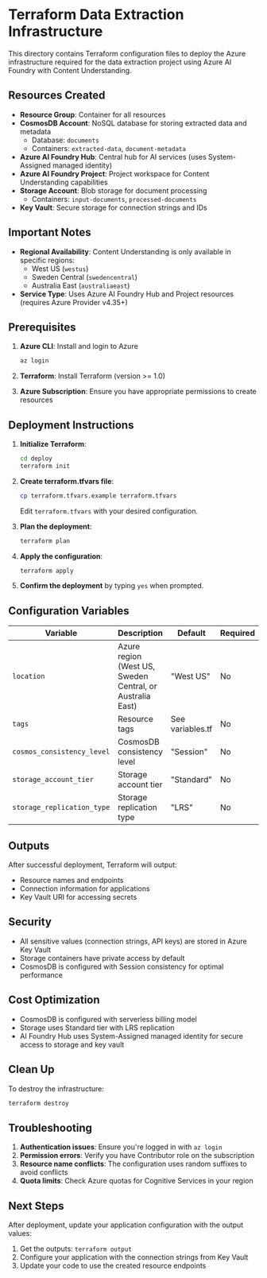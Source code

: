# Terraform Data Extraction Infrastructure

This directory contains Terraform configuration files to deploy the Azure infrastructure required for the data extraction project using Azure AI Foundry with Content Understanding.

## Resources Created

- **Resource Group**: Container for all resources
- **CosmosDB Account**: NoSQL database for storing extracted data and metadata
  - Database: `documents`
  - Containers: `extracted-data`, `document-metadata`
- **Azure AI Foundry Hub**: Central hub for AI services (uses System-Assigned managed identity)
- **Azure AI Foundry Project**: Project workspace for Content Understanding capabilities
- **Storage Account**: Blob storage for document processing
  - Containers: `input-documents`, `processed-documents`
- **Key Vault**: Secure storage for connection strings and IDs

## Important Notes

- **Regional Availability**: Content Understanding is only available in specific regions:
  - West US (`westus`)
  - Sweden Central (`swedencentral`) 
  - Australia East (`australiaeast`)
- **Service Type**: Uses Azure AI Foundry Hub and Project resources (requires Azure Provider v4.35+)

## Prerequisites

1. **Azure CLI**: Install and login to Azure
   ```bash
   az login
   ```

2. **Terraform**: Install Terraform (version >= 1.0)

3. **Azure Subscription**: Ensure you have appropriate permissions to create resources

## Deployment Instructions

1. **Initialize Terraform**:
   ```bash
   cd deploy
   terraform init
   ```

2. **Create terraform.tfvars file**:
   ```bash
   cp terraform.tfvars.example terraform.tfvars
   ```
   Edit `terraform.tfvars` with your desired configuration.

3. **Plan the deployment**:
   ```bash
   terraform plan
   ```

4. **Apply the configuration**:
   ```bash
   terraform apply
   ```

5. **Confirm the deployment** by typing `yes` when prompted.

## Configuration Variables

| Variable | Description | Default | Required |
|----------|-------------|---------|----------|
| `location` | Azure region (West US, Sweden Central, or Australia East) | "West US" | No |
| `tags` | Resource tags | See variables.tf | No |
| `cosmos_consistency_level` | CosmosDB consistency level | "Session" | No |
| `storage_account_tier` | Storage account tier | "Standard" | No |
| `storage_replication_type` | Storage replication type | "LRS" | No |

## Outputs

After successful deployment, Terraform will output:

- Resource names and endpoints
- Connection information for applications
- Key Vault URI for accessing secrets

## Security

- All sensitive values (connection strings, API keys) are stored in Azure Key Vault
- Storage containers have private access by default
- CosmosDB is configured with Session consistency for optimal performance

## Cost Optimization

- CosmosDB is configured with serverless billing model
- Storage uses Standard tier with LRS replication
- AI Foundry Hub uses System-Assigned managed identity for secure access to storage and key vault

## Clean Up

To destroy the infrastructure:

```bash
terraform destroy
```

## Troubleshooting

1. **Authentication issues**: Ensure you're logged in with `az login`
2. **Permission errors**: Verify you have Contributor role on the subscription
3. **Resource name conflicts**: The configuration uses random suffixes to avoid conflicts
4. **Quota limits**: Check Azure quotas for Cognitive Services in your region

## Next Steps

After deployment, update your application configuration with the output values:

1. Get the outputs: `terraform output`
2. Configure your application with the connection strings from Key Vault
3. Update your code to use the created resource endpoints
